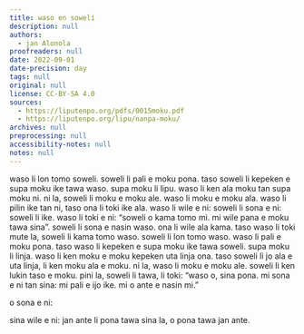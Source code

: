 ```yaml
---
title: waso en soweli
description: null
authors:
  - jan Alonola
proofreaders: null
date: 2022-09-01
date-precision: day
tags: null
original: null
license: CC-BY-SA 4.0
sources:
  - https://liputenpo.org/pdfs/0015moku.pdf
  - https://liputenpo.org/lipu/nanpa-moku/
archives: null
preprocessing: null
accessibility-notes: null
notes: null
---
```


waso li lon tomo soweli. soweli li pali e moku pona. taso soweli li kepeken e supa moku ike tawa waso. supa moku li lipu. waso li ken ala moku tan supa moku ni. ni la, soweli li moku e moku ale. waso li moku e moku ala. waso li pilin ike tan ni, taso ona li toki ike ala. waso li wile e ni: soweli li sona e ni: soweli li ike. waso li toki e ni: “soweli o kama tomo mi. mi wile pana e moku tawa sina”. soweli li sona e nasin waso. ona li wile ala kama. taso waso li toki mute la, soweli li kama tomo waso. soweli li lon tomo waso. waso li pali e moku pona. taso waso li kepeken e supa moku ike tawa soweli. supa moku li linja. waso li ken moku e moku kepeken uta linja ona. taso soweli li jo ala e uta linja, li ken moku ala e moku. ni la, waso li moku e moku ale. soweli li ken lukin taso e moku. pini la, soweli li tawa, li toki: “waso o, sina pona. mi sona e ni tan sina: mi pali e ijo ike. mi o ante e nasin mi.”

o sona e ni:

sina wile e ni: jan ante li pona tawa sina la, o pona tawa jan ante.